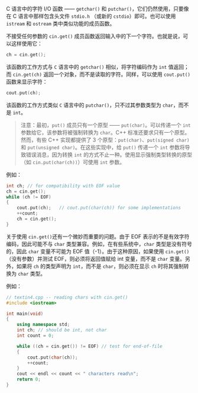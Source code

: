 C 语言中的字符 I/O 函数 —— `getchar()` 和 `putchar()`，它们仍然使用，只要像在 C 语言中那样包含头文件 `stdio.h` （或新的 `cstdio`）即可。也可以使用 `istream` 和 `ostream` 类中类似功能的成员函数。

不接受任何参数的 `cin.get()` 成员函数返回输入中的下一个字符。也就是说，可以这样使用它：

```cpp
ch = cin.get();
```

该函数的工作方式与 `C` 语言中的 `getchar()` 相似，将字符编码作为 `int` 值返回；而 `cin.get(ch)` 返回一个对象，而不是读取的字符。同样，可以使用 `cout.put()` 函数来显示字符：

```cpp
cout.put(ch);
```

该函数的工作方式类似 `C` 语言中的 `putchar()`，只不过其参数类型为 `char`，而不是  `int`。

> 注意：最初，`put()` 成员只有一个原型 —— `put(char)`。可以传递一个 `int` 参数给它，该参数将被强制转换为 `char`。C++ 标准还要求只有一个原型。然而，有些 C++ 实现都提供了 3 个原型：`put(char)`、`put(signed char)` 和 `put(unsigned char)`。在这些实现中，给 `put()` 传递一个 `int` 参数将导致错误消息，因为转换 `int` 的方式不止一种。使用显示强制类型转换的原型（如 `cin.put(char(ch))`）可使用 `int` 参数。

例如：

```cpp
int ch;	// for compatibility with EOF value
ch = cin.get();
while (ch != EOF)
{
    cout.put(ch);	// cout.put(char(ch)) for some implementations
    ++count;
    ch = cin.get();
}
```

关于使用 `cin.get()`还有一个微妙而重要的问题。由于 EOF 表示的不是有效字符编码，因此可能不与 `char` 类型兼容。例如，在有些系统中，`char` 类型是没有符号的，因此 `char` 变量不可能为 EOF 值（-1）。由于这种原因，如果使用 `cin.get()`（没有参数）并测试 EOF，则必须将返回值赋给 int 变量，而不是 `char` 变量。另外，如果将 `ch` 的类型声明为 `int`，而不是 `char`，则必须在显示 `ch` 时将其强制转换为 `char` 类型。

例如：

```cpp
// textin4.cpp -- reading chars with cin.get()
#include <iostream>

int main(void)
{
	using namespace std;
	int ch;	// should be int, not char
	int count = 0;

	while ((ch = cin.get()) != EOF)	// test for end-of-file
	{
		cout.put(char(ch));
		++count;
	}
	cout << endl << count << " characters read\n";
	return 0;
}
```

